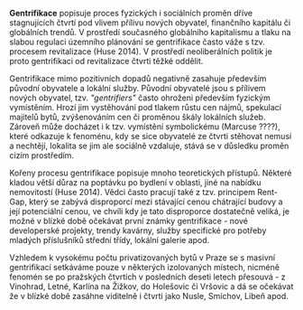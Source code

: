 **Gentrifikace** popisuje proces fyzických i sociálních proměn dříve stagnujících čtvrtí pod vlivem přílivu nových obyvatel, finančního kapitálu či globálních trendů. V prostředí současného globálního kapitalismu a tlaku na slabou regulaci územního plánování se gentrifikace často váže s tzv. procesem revitalizace (Huse 2014). V prostředí neoliberálních politik je proto gentrifikaci od revitalizace čtvrti těžké oddělit.

Gentrifikace mimo pozitivních dopadů negativně zasahuje především původní obyvatele a lokální služby. Původní obyvatelé jsou s přílivem nových obyvatel, tzv. _"gentrifiers"_ často ohroženi především fyzickým vymístěním. Hrozí jim vystěhování pod tlakem růstu cen nájmů, spekulací majitelů bytů, zvýšenováním cen či proměnou škály lokálních služeb. Zároveň může docházet i k tzv. vymístění symbolickému (Marcuse ????), které odkazuje k fenoménu, kdy se sice obyvatelé ze čtvrti stěhovat nemusí a nechtějí, lokalita se jim ale sociálně vzdaluje, stává se v důsledku proměn cizím prostředím.

Kořeny procesu gentrifikace popisuje mnoho teoretických přístupů. Některé kladou větší důraz na poptávku po bydlení v oblasti, jiné na nabídku nemovitostí (Huse 2014). Vědci často pracují také z tzv. principem Rent-Gap, který se zabývá disproporcí mezi stávající cenou chátrající budovy a její potenciální cenou, ve chvíli kdy je tato disproporce dostatečně veliká, je možné v blízké době očekávat první známky gentrifikace - nové developerské projekty, trendy kavárny, služby specifické pro potřeby mladých příslušníků střední třídy, lokální galerie apod.

Vzhledem k vysokému počtu privatizovaných bytů v Praze se s masivní gentrifikací setkáváme pouze v některých izolovaných místech, nicméně fenomén se po pražských čtvrtích v posledních deseti letech přesouvá - z Vinohrad, Letné, Karlína na Žižkov, do Holešovic či Vršovic a dá se očekávat že v blízké době zasáhne viditelně i čtvrti jako Nusle, Smíchov, Libeň apod.
